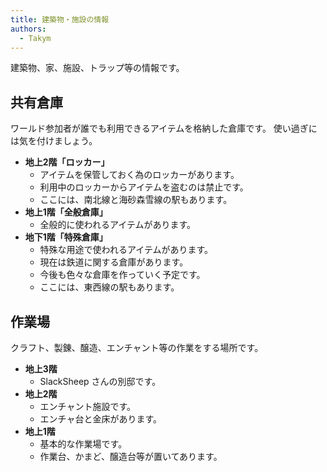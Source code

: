 ```yaml
---
title: 建築物・施設の情報
authors:
  - Takym
---
```

建築物、家、施設、トラップ等の情報です。

## 共有倉庫
ワールド参加者が誰でも利用できるアイテムを格納した倉庫です。
使い過ぎには気を付けましょう。
* **地上2階「ロッカー」**
	* アイテムを保管しておく為のロッカーがあります。
	* 利用中のロッカーからアイテムを盗むのは禁止です。
	* ここには、南北線と海砂森雪線の駅もあります。
* **地上1階「全般倉庫」**
	* 全般的に使われるアイテムがあります。
* **地下1階「特殊倉庫」**
	* 特殊な用途で使われるアイテムがあります。
	* 現在は鉄道に関する倉庫があります。
	* 今後も色々な倉庫を作っていく予定です。
	* ここには、東西線の駅もあります。

## 作業場
クラフト、製錬、醸造、エンチャント等の作業をする場所です。
* **地上3階**
	* SlackSheep さんの別邸です。
* **地上2階**
	* エンチャント施設です。
	* エンチャ台と金床があります。
* **地上1階**
	* 基本的な作業場です。
	* 作業台、かまど、醸造台等が置いてあります。
